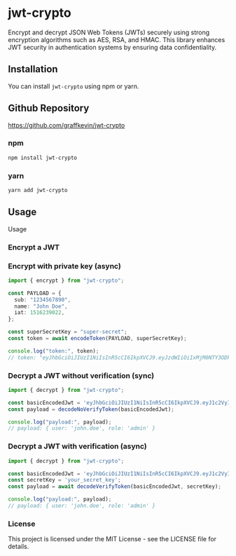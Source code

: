 # jwt-crypto

Encrypt and decrypt JSON Web Tokens (JWTs) securely using strong encryption algorithms such as AES, RSA, and HMAC. This library enhances JWT security in authentication systems by ensuring data confidentiality.

## Installation

You can install `jwt-crypto` using npm or yarn.

## Github Repository
https://github.com/graffkevin/jwt-crypto

### npm

```bash
npm install jwt-crypto
```

### yarn

```bash
yarn add jwt-crypto
```

## Usage
Usage

### Encrypt a JWT


### Encrypt with private key (async)
```typescript
import { encrypt } from "jwt-crypto";

const PAYLOAD = {
  sub: "1234567890",
  name: "John Doe",
  iat: 1516239022,
};

const superSecretKey = "super-secret";
const token = await encodeToken(PAYLOAD, superSecretKey);

console.log("token:", token);
// token: "eyJhbGciOiJIUzI1NiIsInR5cCI6IkpXVCJ9.eyJzdWIiOiIxMjM0NTY3ODkwIiwibmFtZSI6IkpvaG4gRG9lIiwiaWF0IjoxNTE2MjM5MDIyfQ.3Jv5"
```

### Decrypt a JWT without verification (sync)

```typescript
import { decrypt } from "jwt-crypto";

const basicEncodedJwt = 'eyJhbGciOiJIUzI1NiIsInR5cCI6IkpXVCJ9.eyJ1c2VyIjoiam9obi5kb2UiLCJyb2xlIjoiYWRtaW4ifQ.8KlhxV_jhfRw7oWoXky6a57CXrlTCSEu9JP2_E6Lj6I';
const payload = decodeNoVerifyToken(basicEncodedJwt);

console.log("payload:", payload);
// payload: { user: 'john.doe', role: 'admin' }
```

### Decrypt a JWT with verification (async)

```typescript
import { decrypt } from "jwt-crypto";

const basicEncodedJwt = 'eyJhbGciOiJIUzI1NiIsInR5cCI6IkpXVCJ9.eyJ1c2VyIjoiam9obi5kb2UiLCJyb2xlIjoiYWRtaW4ifQ.8KlhxV_jhfRw7oWoXky6a57CXrlTCSEu9JP2_E6Lj6I';
const secretKey = 'your_secret_key';
const payload = await decodeVerifyToken(basicEncodedJwt, secretKey);

console.log("payload:", payload);
// payload: { user: 'john.doe', role: 'admin' }
```

### License
This project is licensed under the MIT License - see the LICENSE file for details.
